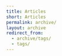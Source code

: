 ```yaml
---
title: Articles
short: Articles
permalink: archive/
layout: archive
redirect_from:
  - archive/tags/
  - tags/
---
```

